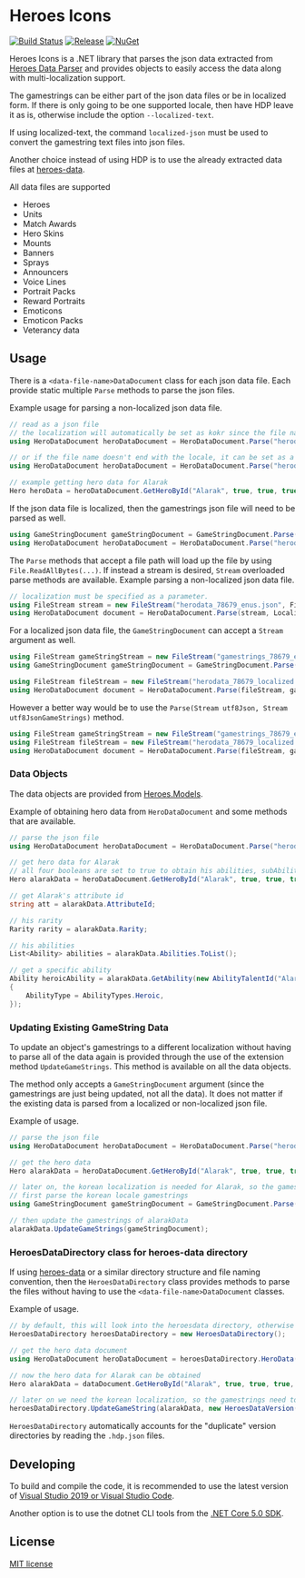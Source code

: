 # Heroes Icons
[![Build Status](https://dev.azure.com/kevinkoliva/Heroes%20of%20the%20Storm%20Projects/_apis/build/status/HeroesToolChest.Heroes.Icons?branchName=master)](https://dev.azure.com/kevinkoliva/Heroes%20of%20the%20Storm%20Projects/_build/latest?definitionId=4&branchName=master) [![Release](https://img.shields.io/github/release/HeroesToolChest/Heroes.Icons.svg)](https://github.com/HeroesToolChest/Heroes.Icons/releases/latest) [![NuGet](https://img.shields.io/nuget/v/Heroes.Icons.svg)](https://www.nuget.org/packages/Heroes.Icons/)

Heroes Icons is a .NET library that parses the json data extracted from [Heroes Data Parser](https://github.com/HeroesToolChest/HeroesDataParser) and provides objects to easily access the data along with multi-localization support.

The gamestrings can be either part of the json data files or be in localized form. If there is only going to be one supported locale, then have HDP leave it as is, otherwise include the option `--localized-text`. 

If using localized-text, the command `localized-json` must be used to convert the gamestring text files into json files. 

Another choice instead of using HDP is to use the already extracted data files at [heroes-data](https://github.com/HeroesToolChest/heroes-data).

All data files are supported
- Heroes
- Units
- Match Awards
- Hero Skins
- Mounts
- Banners
- Sprays
- Announcers
- Voice Lines
- Portrait Packs
- Reward Portraits
- Emoticons
- Emoticon Packs
- Veterancy data

## Usage
There is a `<data-file-name>DataDocument` class for each json data file. Each provide static multiple `Parse` methods to parse the json files.

Example usage for parsing a non-localized json data file.
```C#
// read as a json file
// the localization will automatically be set as kokr since the file name ends with _kokr
using HeroDataDocument heroDataDocument = HeroDataDocument.Parse("herodata_78679_kokr.json");

// or if the file name doesn't end with the locale, it can be set as a parameter
using HeroDataDocument heroDataDocument = HeroDataDocument.Parse("herodata_78679.json", Localization.KOKR);

// example getting hero data for Alarak
Hero heroData = heroDataDocument.GetHeroById("Alarak", true, true, true, true);
```

If the json data file is localized, then the gamestrings json file will need to be parsed as well.
```C#
using GameStringDocument gameStringDocument = GameStringDocument.Parse("gamestrings_78679_frfr.json");
using HeroDataDocument heroDataDocument = HeroDataDocument.Parse("herodata_78679_localized", gameStringDocument);
```

The `Parse` methods that accept a file path will load up the file by using `File.ReadAllBytes(...)`. If instead a stream is desired, `Stream` overloaded parse methods are available. Example parsing a non-localized json data file.
```C#
// localization must be specified as a parameter.
using FileStream stream = new FileStream("herodata_78679_enus.json", FileMode.Open);
using HeroDataDocument document = HeroDataDocument.Parse(stream, Localization.ENUS);
```

For a localized json data file, the `GameStringDocument` can accept a `Stream` argument as well.
```C#
using FileStream gameStringStream = new FileStream("gamestrings_78679_enus.json", FileMode.Open);
using GameStringDocument gameStringDocument = GameStringDocument.Parse(gameStringStream);

using FileStream fileStream = new FileStream("herodata_78679_localized.json", FileMode.Open);
using HeroDataDocument document = HeroDataDocument.Parse(fileStream, gameStringDocument);
```
However a better way would be to use the `Parse(Stream utf8Json, Stream utf8JsonGameStrings)` method.
```C#
using FileStream gameStringStream = new FileStream("gamestrings_78679_enus.json", FileMode.Open);
using FileStream fileStream = new FileStream("herodata_78679_localized.json", FileMode.Open);
using HeroDataDocument document = HeroDataDocument.Parse(fileStream, gameStringStream);
```

### Data Objects
The data objects are provided from [Heroes.Models](https://github.com/HeroesToolChest/Heroes.Models).

Example of obtaining hero data from `HeroDataDocument` and some methods that are available.
```C#
// parse the json file
using HeroDataDocument heroDataDocument = HeroDataDocument.Parse("herodata_78679_enus.json");

// get hero data for Alarak
// all four booleans are set to true to obtain his abilities, subAbilities, talents, and hero units
Hero alarakData = heroDataDocument.GetHeroById("Alarak", true, true, true, true);

// get Alarak's attribute id
string att = alarakData.AttributeId;

// his rarity
Rarity rarity = alarakData.Rarity;

// his abilities
List<Ability> abilities = alarakData.Abilities.ToList();

// get a specific ability
Ability heroicAbility = alarakData.GetAbility(new AbilityTalentId("AlarakDeadlyChargeActivate", "AlarakDeadlyCharge")
{
    AbilityType = AbilityTypes.Heroic,
});
```

### Updating Existing GameString Data
To update an object's gamestrings to a different localization without having to parse all of the data again is provided through the use of the extension method `UpdateGameStrings`. This method is available on all the data objects.

The method only accepts a `GameStringDocument` argument (since the gamestrings are just being updated, not all the data). It does not matter if the existing data is parsed from a localized or non-localized json file.

Example of usage.
```C#
// parse the json file
using HeroDataDocument heroDataDocument = HeroDataDocument.Parse("herodata_78679_enus.json");

// get the hero data 
Hero alarakData = heroDataDocument.GetHeroById("Alarak", true, true, true, true);

// later on, the korean localization is needed for Alarak, so the gamestrings just need to be updated
// first parse the korean locale gamestrings
using GameStringDocument gameStringDocument = GameStringDocument.Parse("gamestrings_78679_kokr.json");

// then update the gamestrings of alarakData
alarakData.UpdateGameStrings(gameStringDocument);
```

### HeroesDataDirectory class for heroes-data directory
If using [heroes-data](https://github.com/HeroesToolChest/heroes-data) or a similar directory structure and file naming convention, then the `HeroesDataDirectory` class provides methods to parse the files without having to use the `<data-file-name>DataDocument` classes.

Example of usage.
```C#
// by default, this will look into the heroesdata directory, otherwise provide the name of the directory
HeroesDataDirectory heroesDataDirectory = new HeroesDataDirectory();

// get the hero data document
using HeroDataDocument heroDataDocument = heroesDataDirectory.HeroData(new HeroesDataVersion(2, 49, 4, 78679), true, Localization.ENUS);

// now the hero data for Alarak can be obtained
Hero alarakData = dataDocument.GetHeroById("Alarak", true, true, true, true);

// later on we need the korean localization, so the gamestrings need to be updated
heroesDataDirectory.UpdateGameString(alarakData, new HeroesDataVersion(2, 49, 4, 78679), Localization.KOKR);
```

`HeroesDataDirectory` automatically accounts for the "duplicate" version directories by reading the `.hdp.json` files.

## Developing
To build and compile the code, it is recommended to use the latest version of [Visual Studio 2019 or Visual Studio Code](https://visualstudio.microsoft.com/downloads/).

Another option is to use the dotnet CLI tools from the [.NET Core 5.0 SDK](https://dotnet.microsoft.com/download).

## License
[MIT license](/LICENSE)

